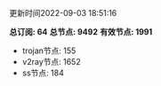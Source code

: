 更新时间2022-09-03 18:51:16

**总订阅: 64**
**总节点: 9492**
**有效节点: 1991**
- trojan节点: 155
- v2ray节点: 1652
- ss节点: 184

